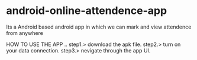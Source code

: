 # android-online-attendence-app
Its a Android based android app in which we can mark and view attendence from anywhere


HOW TO USE THE APP ..
step1.> download the apk file.
step2.> turn on your data connection.
step3.> nevigate through the app UI.
